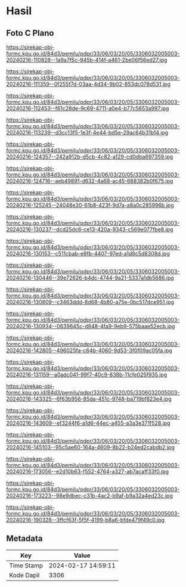 # Hasil

## Foto C Plano

https://sirekap-obj-formc.kpu.go.id/84d3/pemilu/pdpr/33/06/03/20/05/3306032005003-20240216-110828--1a9a7f5c-945b-414f-a461-2be06f56ed27.jpg

https://sirekap-obj-formc.kpu.go.id/84d3/pemilu/pdpr/33/06/03/20/05/3306032005003-20240216-111359--0f255f7d-03aa-4d34-9b02-853dc078d531.jpg

https://sirekap-obj-formc.kpu.go.id/84d3/pemilu/pdpr/33/06/03/20/05/3306032005003-20240216-112453--f61c28de-9c69-4711-a0e4-b77c5653a997.jpg

https://sirekap-obj-formc.kpu.go.id/84d3/pemilu/pdpr/33/06/03/20/05/3306032005003-20240216-113239--d3cc13f5-1e3f-4e44-bd5e-29ac64b31b14.jpg

https://sirekap-obj-formc.kpu.go.id/84d3/pemilu/pdpr/33/06/03/20/05/3306032005003-20240216-124357--242a912b-d5cb-4c82-a129-cd0dba697359.jpg

https://sirekap-obj-formc.kpu.go.id/84d3/pemilu/pdpr/33/06/03/20/05/3306032005003-20240216-124716--aeb49891-d632-4a68-ac45-688382b0f675.jpg

https://sirekap-obj-formc.kpu.go.id/84d3/pemilu/pdpr/33/06/03/20/05/3306032005003-20240216-125245--24048e30-61b8-423f-9d7a-a8a0c285996b.jpg

https://sirekap-obj-formc.kpu.go.id/84d3/pemilu/pdpr/33/06/03/20/05/3306032005003-20240216-130237--dcd25dc6-ce13-420a-9343-c569e077fbe8.jpg

https://sirekap-obj-formc.kpu.go.id/84d3/pemilu/pdpr/33/06/03/20/05/3306032005003-20240216-130153--c511cbab-e8fb-4407-97ed-a1d8c5d8308d.jpg

https://sirekap-obj-formc.kpu.go.id/84d3/pemilu/pdpr/33/06/03/20/05/3306032005003-20240216-130446--39e72626-b4dc-4744-9a21-5337a1db5686.jpg

https://sirekap-obj-formc.kpu.go.id/84d3/pemilu/pdpr/33/06/03/20/05/3306032005003-20240216-130809--c3463ddd-8d68-4b80-a75e-0bc517dce951.jpg

https://sirekap-obj-formc.kpu.go.id/84d3/pemilu/pdpr/33/06/03/20/05/3306032005003-20240216-130934--0639645c-d848-4fa9-9eb9-575baae52ecb.jpg

https://sirekap-obj-formc.kpu.go.id/84d3/pemilu/pdpr/33/06/03/20/05/3306032005003-20240216-142805--496025fa-c64b-4060-9d53-3f0f09ac05fa.jpg

https://sirekap-obj-formc.kpu.go.id/84d3/pemilu/pdpr/33/06/03/20/05/3306032005003-20240216-131159--a0adc041-99f7-40c9-838b-11cfe025f935.jpg

https://sirekap-obj-formc.kpu.go.id/84d3/pemilu/pdpr/33/06/03/20/05/3306032005003-20240216-143325--6f63b956-85da-451c-9748-ba719bf823e4.jpg

https://sirekap-obj-formc.kpu.go.id/84d3/pemilu/pdpr/33/06/03/20/05/3306032005003-20240216-143609--ef3244f6-a1d6-44ec-a455-a3a3e371f528.jpg

https://sirekap-obj-formc.kpu.go.id/84d3/pemilu/pdpr/33/06/03/20/05/3306032005003-20240216-145103--95c5ae60-164a-4609-8b22-b24ed2cabdb2.jpg

https://sirekap-obj-formc.kpu.go.id/84d3/pemilu/pdpr/33/06/03/20/05/3306032005003-20240216-173056--e2d10b63-f552-4764-a327-ab7acaff33f0.jpg

https://sirekap-obj-formc.kpu.go.id/84d3/pemilu/pdpr/33/06/03/20/05/3306032005003-20240216-173223--98e9dbec-c31b-4ac2-b9af-b9a32a4ed23c.jpg

https://sirekap-obj-formc.kpu.go.id/84d3/pemilu/pdpr/33/06/03/20/05/3306032005003-20240216-190328--3ffcf63f-5f5f-4199-b8a6-bfde479f49c0.jpg


## Metadata

| Key        | Value               |
| ---------- | ------------------- |
| Time Stamp | 2024-02-17 14:59:11 |
| Kode Dapil | 3306                |



